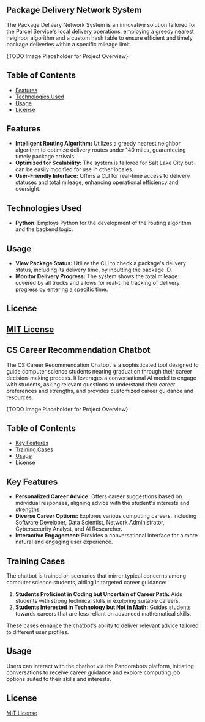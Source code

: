 ## Package Delivery Network System

The Package Delivery Network System is an innovative solution tailored for the Parcel Service's local delivery operations, employing a greedy nearest neighbor algorithm and a custom hash table to ensure efficient and timely package deliveries within a specific mileage limit.

{TODO Image  Placeholder for Project Overview}

## Table of Contents
- [Features](#features)
- [Technologies Used](#technologies-used)
- [Usage](#usage)
- [License](#license)

## Features
- **Intelligent Routing Algorithm:** Utilizes a greedy nearest neighbor algorithm to optimize delivery routes under 140 miles, guaranteeing timely package arrivals.
- **Optimized for Scalability:** The system is tailored for Salt Lake City but can be easily modified for use in other locales.
- **User-Friendly Interface:** Offers a CLI for real-time access to delivery statuses and total mileage, enhancing operational efficiency and oversight.

## Technologies Used
- **Python**: Employs Python for the development of the routing algorithm and the backend logic.

## Usage
- **View Package Status:** Utilize the CLI to check a package's delivery status, including its delivery time, by inputting the package ID.
- **Monitor Delivery Progress:** The system shows the total mileage covered by all trucks and allows for real-time tracking of delivery progress by entering a specific time.

## License
[MIT License](LICENSE)
---
## CS Career Recommendation Chatbot

The CS Career Recommendation Chatbot is a sophisticated tool designed to guide computer science students nearing graduation through their career decision-making process. It leverages a conversational AI model to engage with students, asking relevant questions to understand their career preferences and strengths, and provides customized career guidance and resources.

{TODO Image  Placeholder for Project Overview}

## Table of Contents
- [Key Features](#key-features)
- [Training Cases](#training-cases)
- [Usage](#usage)
- [License](#license)

## Key Features
- **Personalized Career Advice:** Offers career suggestions based on individual responses, aligning advice with the student's interests and strengths.
- **Diverse Career Options:** Explores various computing careers, including Software Developer, Data Scientist, Network Administrator, Cybersecurity Analyst, and AI Researcher.
- **Interactive Engagement:** Provides a conversational interface for a more natural and engaging user experience.

## Training Cases
The chatbot is trained on scenarios that mirror typical concerns among computer science students, aiding in targeted career guidance:

1. **Students Proficient in Coding but Uncertain of Career Path:** Aids students with strong technical skills in exploring suitable careers.
2. **Students Interested in Technology but Not in Math:** Guides students towards careers that are less reliant on advanced mathematical skills.

These cases enhance the chatbot's ability to deliver relevant advice tailored to different user profiles.

## Usage
Users can interact with the chatbot via the Pandorabots platform, initiating conversations to receive career guidance and explore computing job options suited to their skills and interests.

## License
[MIT License](LICENSE)
